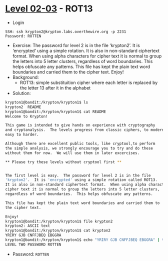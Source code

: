 # [Level 02-03](https://overthewire.org/wargames/krypton/krypton2.html) - ROT13

- Login
```
SSH: ssh krypton2@krypton.labs.overthewire.org -p 2231
Password: ROTTEN
```
- Exercise: The password for level 2 is in the file ‘krypton2’. It is ‘encrypted’ using a simple rotation. It is also in non-standard ciphertext format. When using alpha characters for cipher text it is normal to group the letters into 5 letter clusters, regardless of word boundaries. This helps obfuscate any patterns. This file has kept the plain text word boundaries and carried them to the cipher text. Enjoy!
- Background:
  - ROT13: simple substituition cipher where each letter is replaced by the letter 13 after it in the alphabet
- Solution:
```bash
krypton1@bandit:/krypton/krypton1$ ls
krypton2  README
krypton1@bandit:/krypton/krypton1$ cat README
Welcome to Krypton!

This game is intended to give hands on experience with cryptography
and cryptanalysis.  The levels progress from classic ciphers, to modern,
easy to harder.

Although there are excellent public tools, like cryptool,to perform
the simple analysis, we strongly encourage you to try and do these
without them for now.  We will use them in later excercises.

** Please try these levels without cryptool first **


The first level is easy.  The password for level 2 is in the file 
'krypton2'.  It is 'encrypted' using a simple rotation called ROT13.  
It is also in non-standard ciphertext format.  When using alpha characters for
cipher text it is normal to group the letters into 5 letter clusters, 
regardless of word boundaries.  This helps obfuscate any patterns.

This file has kept the plain text word boundaries and carried them to
the cipher text.

Enjoy!
krypton1@bandit:/krypton/krypton1$ file krypton2
krypton2: ASCII text
krypton1@bandit:/krypton/krypton1$ cat krypton2
YRIRY GJB CNFFJBEQ EBGGRA
krypton1@bandit:/krypton/krypton1$ echo "YRIRY GJB CNFFJBEQ EBGGRA" | tr 'A-Za-z' 'N-ZA-Mn-za-m'
LEVEL TWO PASSWORD ROTTEN
```
- Password: `ROTTEN`
